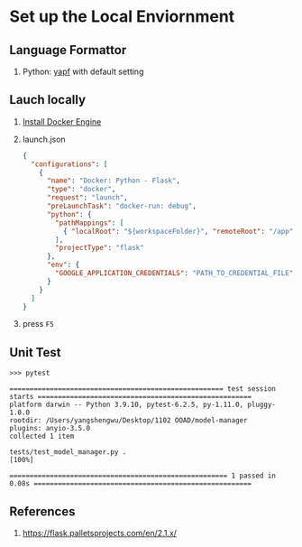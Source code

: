 # Set up the Local Enviornment

## Language Formattor

1. Python: [yapf](https://github.com/google/yapf) with default setting

## Lauch locally

1. [Install Docker Engine](https://docs.docker.com/engine/install/)
2. launch.json

   ```json
   {
     "configurations": [
       {
         "name": "Docker: Python - Flask",
         "type": "docker",
         "request": "launch",
         "preLaunchTask": "docker-run: debug",
         "python": {
           "pathMappings": [
             { "localRoot": "${workspaceFolder}", "remoteRoot": "/app" }
           ],
           "projectType": "flask"
         },
         "env": {
           "GOOGLE_APPLICATION_CREDENTIALS": "PATH_TO_CREDENTIAL_FILE"
         }
       }
     ]
   }
   ```

3. press `F5`

## Unit Test

```shell
>>> pytest

===================================================== test session starts =====================================================
platform darwin -- Python 3.9.10, pytest-6.2.5, py-1.11.0, pluggy-1.0.0
rootdir: /Users/yangshengwu/Desktop/1102 OOAD/model-manager
plugins: anyio-3.5.0
collected 1 item

tests/test_model_manager.py .                                                                                           [100%]

====================================================== 1 passed in 0.08s ======================================================
```

## References

1. https://flask.palletsprojects.com/en/2.1.x/

